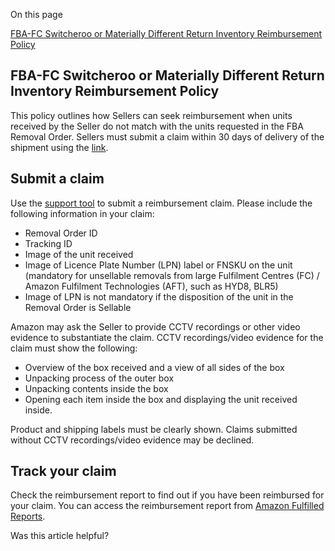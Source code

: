 On this page

[FBA-FC Switcheroo or Materially Different Return Inventory Reimbursement Policy](https://sellercentral.amazon.in/help/hub/reference/G201310610#mnd_2jc_jcb__section_wvy_3sw_lnb)

## FBA-FC Switcheroo or Materially Different Return Inventory Reimbursement Policy

This policy outlines how Sellers can seek reimbursement when units received by the Seller do not match with the units requested in the FBA Removal Order. Sellers must submit a claim within 30 days of delivery of the shipment using the [link](https://sellercentral.amazon.in/gp/help/help.html?itemID=https://sellercentral.amazon.in/help/hub/support/describe).

## Submit a claim

Use the [support tool](https://sellercentral.amazon.in/gp/help/help.html?itemID=https://sellercentral.amazon.in/help/hub/support/describe) to submit a reimbursement claim. Please include the following information in your claim:

-   Removal Order ID
-   Tracking ID
-   Image of the unit received
-   Image of Licence Plate Number (LPN) label or FNSKU on the unit (mandatory for unsellable removals from large Fulfilment Centres (FC) / Amazon Fulfilment Technologies (AFT), such as HYD8, BLR5)
-   Image of LPN is not mandatory if the disposition of the unit in the Removal Order is Sellable

Amazon may ask the Seller to provide CCTV recordings or other video evidence to substantiate the claim. CCTV recordings/video evidence for the claim must show the following:

-   Overview of the box received and a view of all sides of the box
-   Unpacking process of the outer box
-   Unpacking contents inside the box
-   Opening each item inside the box and displaying the unit received inside.

Product and shipping labels must be clearly shown. Claims submitted without CCTV recordings/video evidence may be declined.

## Track your claim

Check the reimbursement report to find out if you have been reimbursed for your claim. You can access the reimbursement report from [Amazon Fulfilled Reports](https://sellercentral.amazon.in/gp/ssof/reports.html/ref=ag_fbareports_dnav_myo_#orderAscending=&recordType=&noResultType=&inventoryAdjustmentReasonGroup=&merchantSku=&fnSku=&skuType=merchantSku&FnSkuXORMSku=&reimbursementId=&orderId=&genericOrderId=&asin=&lpn=&shipmentId=&hazmatStatus=&inventoryEventTransactionType=&fulfillmentCenterId=&transactionItemId=&eventDateOption=1&fromDate=dd%2Fmm%2Fyyyy&toDate=dd%2Fmm%2Fyyyy&startDate=&endDate=&fromMonth=10&fromYear=2019&toMonth=10&toYear=2020&startMonth=&startYear=&endMonth=&endYear=&specificMonth=9&specificYear=2020).

Was this article helpful?